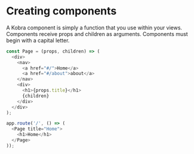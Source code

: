 # Creating components

A Kobra component is simply a function that you use within your views. Components receive props and children as arguments. Components must begin with a capital letter.

```js
const Page = (props, children) => (
  <div>
    <nav>
      <a href="#/">Home</a>
      <a href="#/about">about</a>
    </nav>
    <div>
      <h1>{props.title}</h1>
      {children}
    </div>
  </div>
);

app.route('/', () => (
  <Page title="Home">
    <h1>Home</h1>
  </Page>
));
```
